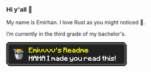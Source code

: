 ### Hi y'all 👋

My name is Emirhan. I love Rust as you might noticed 🦀.

I’m currently in the third grade of my bachelor's. 

![My Image](achievement1.png)
